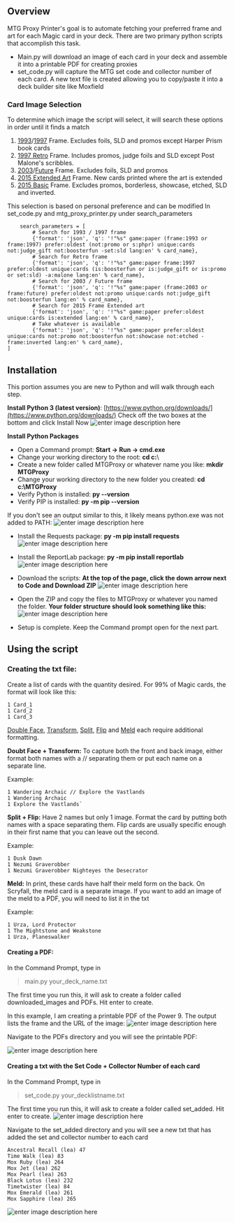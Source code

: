## Overview

MTG Proxy Printer's goal is to automate fetching your preferred frame and art for each Magic card in your deck.
There are two primary python scripts that accomplish this task. 

 - Main.py will download an image of each card in your deck and assemble it into a printable PDF for creating proxies
 - set_code.py will capture the MTG set code and collector number of each card. A new text file is created allowing you to copy/paste it into a deck builder site like Moxfield

### Card Image Selection
To determine which image the script will select, it will search these options in order until it finds a match
1. [1993](https://scryfall.com/search?q=game:paper%20frame:1993%20prefer:oldest%20%28not:promo%20or%20s:phpr%29%20unique:cards%20not:judge_gift%20not:boosterfun%20-set:sld%20lang:en&unique=cards&as=grid&order=name)/[1997](https://scryfall.com/search?q=game:paper%20frame:1997%20prefer:oldest%20%28not:promo%20or%20s:phpr%29%20unique:cards%20not:judge_gift%20not:boosterfun%20-set:sld%20lang:en&unique=cards&as=grid&order=name) Frame. Excludes foils, SLD and promos except Harper Prism book cards
2. [1997 Retro](https://scryfall.com/search?q=game:paper%20frame:1997%20prefer:oldest%20unique:cards%20%28is:boosterfun%20or%20is:judge_gift%20or%20is:promo%20or%20set:sld%29%20-a:malone%20lang:en&unique=cards&as=grid&order=name) Frame. Includes promos, judge foils and SLD except Post Malone's scribbles. 
3. [2003](https://scryfall.com/search?q=frame:2003&unique=cards&as=grid&order=name)/[Future](https://scryfall.com/search?q=frame:future&unique=cards&as=grid&order=name) Frame. Excludes foils, SLD and promos
4. [2015 Extended Art](https://scryfall.com/search?q=game:paper%20prefer:oldest%20unique:cards%20is:extended%20lang:en&unique=cards&as=grid&order=name) Frame. New cards printed where the art is extended
5. [2015 Basic](https://scryfall.com/search?q=game:paper%20prefer:oldest%20unique:cards%20not:promo%20not:boosterfun%20not:showcase%20not:etched%20-frame:inverted%20lang:en&unique=cards&as=grid&order=name) Frame. Excludes promos, borderless, showcase, etched, SLD and inverted.

This selection is based on personal preference and can be modified
In set_code.py and mtg_proxy_printer.py under search_parameters

        search_parameters = [
            # Search for 1993 / 1997 frame
            {'format': 'json', 'q': '!"%s" game:paper (frame:1993 or frame:1997) prefer:oldest (not:promo or s:phpr) unique:cards not:judge_gift not:boosterfun -set:sld lang:en' % card_name},
            # Search for Retro frame
            {'format': 'json', 'q': '!"%s" game:paper frame:1997 prefer:oldest unique:cards (is:boosterfun or is:judge_gift or is:promo or set:sld) -a:malone lang:en' % card_name},
            # Search for 2003 / Future frame
            {'format': 'json', 'q': '!"%s" game:paper (frame:2003 or frame:future) prefer:oldest not:promo unique:cards not:judge_gift not:boosterfun lang:en' % card_name},
            # Search for 2015 Frame Extended art
            {'format': 'json', 'q': '!"%s" game:paper prefer:oldest unique:cards is:extended lang:en' % card_name},
            # Take whatever is available
            {'format': 'json', 'q': '!"%s" game:paper prefer:oldest unique:cards not:promo not:boosterfun not:showcase not:etched -frame:inverted lang:en' % card_name},    
    ]

## Installation
This portion assumes you are new to Python and will walk through each step.

**Install Python 3 (latest version)**: [https://www.python.org/downloads/](https://www.python.org/downloads/)
Check off the two boxes at the bottom and click Install Now
![enter image description here](https://github.com/rrseeley/MTG_Proxy_Printer/assets/57955702/53105a71-37a8-4a2e-aca4-2aac5b5d1e31)

**Install Python Packages** 
-  Open a Command prompt: **Start -> Run -> cmd.exe**
- Change your working directory to the root: **cd c:**\ 
- Create a new folder called MTGProxy or whatever name you like: **mkdir MTGProxy**
- Change your working directory to the new folder you created: **cd c:\MTGProxy**
- Verify Python is installed: **py --version**
- Verify PIP is installed: **py -m pip --version**
  
If you don't see an output similar to this, it likely means python.exe was not added to PATH:
![enter image description here](https://github.com/rrseeley/MTG_Proxy_Printer/assets/57955702/4ddc5456-bae6-48ff-b895-63a193b8d4a0)

- Install the Requests package: **py -m pip install requests**
![enter image description here](https://github.com/rrseeley/MTG_Proxy_Printer/assets/57955702/70c4ddd8-7cef-4c05-a096-4f8b0cde35ae)

- Install the ReportLab package: **py -m pip install reportlab**
![enter image description here](https://github.com/rrseeley/MTG_Proxy_Printer/assets/57955702/5b6a957f-3918-42ec-bbe3-18d2405ae921)

- Download the scripts: **At the top of the page, click the down arrow next to Code and Download ZIP**
![enter image description here](https://github.com/rrseeley/MTG_Proxy_Printer/assets/57955702/b13c21bf-cb4d-4dea-ab8a-65664f82029c)

- Open the ZIP and copy the files to MTGProxy or whatever you named the folder. **Your folder structure should look something like this:**
![enter image description here](https://github.com/rrseeley/MTG_Proxy_Printer/assets/57955702/7e461ddc-c2ff-4a96-a5f2-1db45d45912a)

- Setup is complete. Keep the Command prompt open for the next part.

## Using the script
### Creating the txt file:
Create a list of cards with the quantity desired. For 99% of Magic cards, the format will look like this:

    1 Card_1 
    1 Card_2 
    1 Card_3

[Double Face](https://scryfall.com/search?q=is:dfc%20game:paper%20is:commander&unique=cards&as=grid&order=name), [Transform](https://scryfall.com/search?q=is:transform&unique=cards&as=grid&order=name), [Split](https://scryfall.com/search?q=is:split&unique=cards&as=grid&order=name), [Flip](https://scryfall.com/search?q=is:flip&unique=cards&as=grid&order=name) and [Meld](https://scryfall.com/search?q=is:meld&unique=cards&as=grid&order=name) each require additional formatting.

**Doubt Face + Transform:** To capture both the front and back image, either format both names with a // separating them or put each name on a separate line.

Example: 

    1 Wandering Archaic // Explore the Vastlands
    1 Wandering Archaic
    1 Explore the Vastlands`

**Split + Flip:** Have 2 names but only 1 image. Format the card by putting both names with a space separating them. Flip cards are usually specific enough in their first name that you can leave out the second.

Example:

    1 Dusk Dawn
    1 Nezumi Graverobber
    1 Nezumi Graverobber Nighteyes the Desecrator
    
**Meld:** In print, these cards have half their meld form on the back. On Scryfall, the meld card is a separate image. If you want to add an image of the meld to a PDF, you will need to list it in the txt

Example:

    1 Urza, Lord Protector
    1 The Mightstone and Weakstone
    1 Urza, Planeswalker 
#### Creating a PDF: 
In the Command Prompt, type in 

> main.py your_deck_name.txt

The first time you run this, it will ask to create a folder called downloaded_images and PDFs. Hit enter to create.

In this example, I am creating a printable PDF of the Power 9. The output lists the frame and the URL of the image:
![enter image description here](https://github.com/rrseeley/MTG_Proxy_Printer/assets/57955702/c0441ce6-885d-4848-aaba-5b4c63a5962c)

Navigate to the PDFs directory and you will see the printable PDF:

![enter image description here](https://github.com/rrseeley/MTG_Proxy_Printer/assets/57955702/e4b9cc59-dfda-47db-968c-b096ff378c33)

#### Creating a txt with the Set Code + Collector Number of each card

In the Command Prompt, type in 

> set_code.py your_decklistname.txt

The first time you run this, it will ask to create a folder called set_added. Hit enter to create.
![enter image description here](https://github.com/rrseeley/MTG_Proxy_Printer/assets/57955702/d0a952a4-cd33-47db-a050-6915e4a48e97)

Navigate to the set_added directory and you will see a new txt that has added the set and collector number to each card

    Ancestral Recall (lea) 47
    Time Walk (lea) 83
    Mox Ruby (lea) 264
    Mox Jet (lea) 262
    Mox Pearl (lea) 263
    Black Lotus (lea) 232
    Timetwister (lea) 84
    Mox Emerald (lea) 261
    Mox Sapphire (lea) 265
![enter image description here](https://github.com/rrseeley/MTG_Proxy_Printer/assets/57955702/7d816ef0-9fc8-472a-ba06-0f6bb1096ed7)



